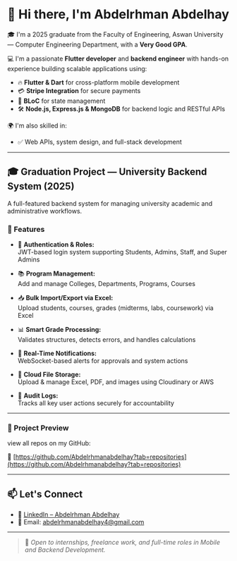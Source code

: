 # 👋 Hi there, I'm Abdelrhman Abdelhay

🎓 I'm a 2025 graduate from the Faculty of Engineering, Aswan University — Computer Engineering Department, with a **Very Good GPA**.

💻 I'm a passionate **Flutter developer** and **backend engineer** with hands-on experience building scalable applications using:
- 🔥 **Flutter & Dart** for cross-platform mobile development
- 💳 **Stripe Integration** for secure payments
- 🧠 **BLoC** for state management
- 🛠 **Node.js, Express.js & MongoDB** for backend logic and RESTful APIs

🌍 I'm also skilled in:
- ✅ Web APIs, system design, and full-stack development
---

## 🎓 Graduation Project — University Backend System (2025)

A full-featured backend system for managing university academic and administrative workflows.

### 🔑 Features

- 🔐 **Authentication & Roles:**  
  JWT-based login system supporting Students, Admins, Staff, and Super Admins

- 📚 **Program Management:**  
  Add and manage Colleges, Departments, Programs, Courses

- 📥 **Bulk Import/Export via Excel:**  
  Upload students, courses, grades (midterms, labs, coursework) via Excel

- 📊 **Smart Grade Processing:**  
  Validates structures, detects errors, and handles calculations

- 🔔 **Real-Time Notifications:**  
  WebSocket-based alerts for approvals and system actions

- 📁 **Cloud File Storage:**  
  Upload & manage Excel, PDF, and images using Cloudinary or AWS

- 🧾 **Audit Logs:**  
  Tracks all key user actions securely for accountability

---

### 📸 Project Preview
<!-- Use a relative path if hosted in your README or GitHub repo --> view all repos on my GitHub:  
🔗 [https://github.com/Abdelrhmanabdelhay?tab=repositories](https://github.com/Abdelrhmanabdelhay?tab=repositories)

---

## 📫 Let's Connect

- 🔗 [LinkedIn – Abdelrhman Abdelhay](https://www.linkedin.com/in/abdelrhmanabdelhay/)
- 📧 Email: abdelrhmanabdelhay4@gmail.com

---

> 💼 *Open to internships, freelance work, and full-time roles in Mobile and Backend Development.*
